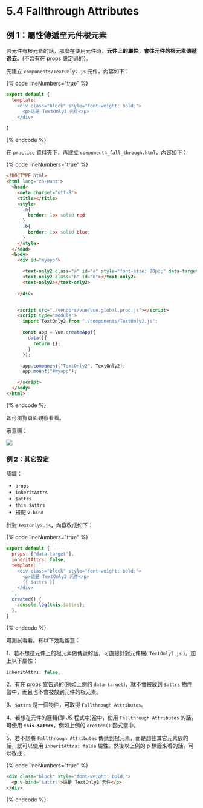 # 5.4 Fallthrough Attributes

## 例 1：屬性傳遞至元件根元素

若元件有根元素的話，那麼在使用元件時，**元件上的屬性，會往元件的根元素傳遞過去**。(不含有在 props 設定過的)。



先建立 `components/TextOnly2.js` 元件，內容如下：

{% code lineNumbers="true" %}
```javascript
export default {
  template: `
    <div class="block" style="font-weight: bold;">
      <p>這是 TextOnly2 元件</p>
    </div>
  `
}
```
{% endcode %}

在 `practice` 資料夾下，再建立 `component4_fall_through.html`，內容如下：

{% code lineNumbers="true" %}
```html
<!DOCTYPE html>
<html lang="zh-Hant">
  <head>
    <meta charset="utf-8">
    <title></title>
    <style>
      .a{
        border: 1px solid red;
      }
      .b{
        border: 1px solid blue;
      }
    </style>
  </head>
  <body>
    <div id="myapp">

      <text-only2 class="a" id="a" style="font-size: 20px;" data-target="abc"></text-only2>
      <text-only2 class="b" id="b"></text-only2>
      <text-only2></text-only2>
      
    </div>


    <script src="./vendors/vue/vue.global.prod.js"></script>
    <script type="module">
      import TextOnly2 from "./components/TextOnly2.js";

      const app = Vue.createApp({
        data(){
          return {};
        }
      });

      app.component("TextOnly2", TextOnly2);
      app.mount("#myapp");

    </script>
  </body>
</html>
```
{% endcode %}

即可瀏覽頁面觀察看看。

示意圖：

![](../.gitbook/assets/fallthrough\_attrs.png)





### 例 2：其它設定

認識：

* `props`
* `inheritAttrs`
* `$attrs`
* `this.$attrs`
* 搭配 `v-bind`



針對 `TextOnly2.js`，內容改成如下：

{% code lineNumbers="true" %}
```javascript
export default {
  props: ["data-target"],
  inheritAttrs: false,
  template: `
    <div class="block" style="font-weight: bold;">
      <p>這是 TextOnly2 元件</p>
      {{ $attrs }}
    </div>
  `,
  created() {
    console.log(this.$attrs);
  },
}

```
{% endcode %}

可測試看看。有以下幾點留意：



1、若不想往元件上的根元素做傳遞的話，可直接針對元件檔( `TextOnly2.js` )，加上以下屬性：

```javascript
inheritAttrs: false,
```

2、有在 props 宣告過的(例如上例的 `data-target`)，就不會被放到 `$attrs` 物件當中，而且也不會被放到元件的根元素。

3、`$attrs` 是一個物件，可取得 `Fallthrough Attributes`。

4、若想在元件的邏輯(即 JS 程式中)當中，使用 `Fallthrough Attributes` 的話，可使用 **`this.$attrs`**，例如上例的 `created()` 函式當中。

5、若不想將 `Fallthrough Attributes` 傳遞到根元素，而是想往其它元素放的話，就可以使用 `inheritAttrs: false` 屬性。然後以上例的 p 標籤來看的話，可以改成：

{% code lineNumbers="true" %}
```html
<div class="block" style="font-weight: bold;">
  <p v-bind="$attrs">這是 TextOnly2 元件</p>
</div>
```
{% endcode %}

